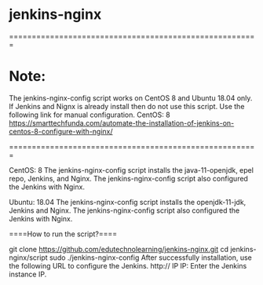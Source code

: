 # jenkins-nginx
=======================================================

# Note: 
The jenkins-nginx-config script works on CentOS 8 and Ubuntu 18.04 only.
If Jenkins and Nignx is already install then do not use this script.
Use the following link for manual configuration.
CentOS: 8
https://smarttechfunda.com/automate-the-installation-of-jenkins-on-centos-8-configure-with-nginx/

=======================================================

CentOS: 8
The jenkins-nginx-config script installs the java-11-openjdk, epel repo, Jenkins, and Nginx.
The jenkins-nginx-config script also configured the Jenkins with Nginx.

Ubuntu: 18.04
The jenkins-nginx-config script installs the openjdk-11-jdk, Jenkins and Nginx.
The jenkins-nginx-config script also configured the Jenkins with Nginx.

====How to run the script?====

git clone https://github.com/edutechnolearning/jenkins-nginx.git
cd jenkins-nginx/script
sudo ./jenkins-nginx-config
After successfully installation, use the following URL to configure the Jenkins.
http:// IP
IP: Enter the Jenkins instance IP.
